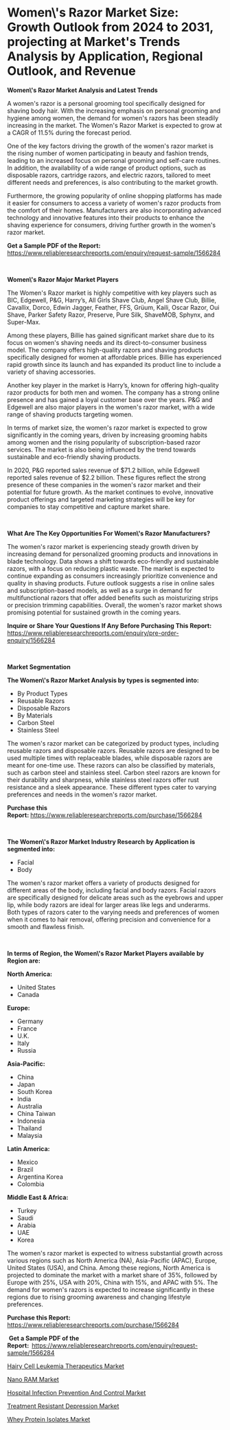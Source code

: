 <p><h1>Women\'s Razor Market Size: Growth Outlook from 2024 to 2031, projecting at Market's Trends Analysis by Application, Regional Outlook, and Revenue</h1></p><p><strong>Women\'s Razor Market Analysis and Latest Trends</strong></p>
<p><p>A women's razor is a personal grooming tool specifically designed for shaving body hair. With the increasing emphasis on personal grooming and hygiene among women, the demand for women's razors has been steadily increasing in the market. The Women's Razor Market is expected to grow at a CAGR of 11.5% during the forecast period.</p><p>One of the key factors driving the growth of the women's razor market is the rising number of women participating in beauty and fashion trends, leading to an increased focus on personal grooming and self-care routines. In addition, the availability of a wide range of product options, such as disposable razors, cartridge razors, and electric razors, tailored to meet different needs and preferences, is also contributing to the market growth.</p><p>Furthermore, the growing popularity of online shopping platforms has made it easier for consumers to access a variety of women's razor products from the comfort of their homes. Manufacturers are also incorporating advanced technology and innovative features into their products to enhance the shaving experience for consumers, driving further growth in the women's razor market.</p></p>
<p><strong>Get a Sample PDF of the Report:&nbsp;</strong> <a href="https://www.reliableresearchreports.com/enquiry/request-sample/1566284">https://www.reliableresearchreports.com/enquiry/request-sample/1566284</a></p>
<p>&nbsp;</p>
<p><strong>Women\'s Razor Major Market Players</strong></p>
<p><p>The Women's Razor market is highly competitive with key players such as BIC, Edgewell, P&G, Harry’s, All Girls Shave Club, Angel Shave Club, Billie, Cavallix, Dorco, Edwin Jagger, Feather, FFS, Grüum, Kaili, Oscar Razor, Oui Shave, Parker Safety Razor, Preserve, Pure Silk, ShaveMOB, Sphynx, and Super-Max. </p><p>Among these players, Billie has gained significant market share due to its focus on women's shaving needs and its direct-to-consumer business model. The company offers high-quality razors and shaving products specifically designed for women at affordable prices. Billie has experienced rapid growth since its launch and has expanded its product line to include a variety of shaving accessories.</p><p>Another key player in the market is Harry’s, known for offering high-quality razor products for both men and women. The company has a strong online presence and has gained a loyal customer base over the years. P&G and Edgewell are also major players in the women's razor market, with a wide range of shaving products targeting women.</p><p>In terms of market size, the women's razor market is expected to grow significantly in the coming years, driven by increasing grooming habits among women and the rising popularity of subscription-based razor services. The market is also being influenced by the trend towards sustainable and eco-friendly shaving products.</p><p>In 2020, P&G reported sales revenue of $71.2 billion, while Edgewell reported sales revenue of $2.2 billion. These figures reflect the strong presence of these companies in the women's razor market and their potential for future growth. As the market continues to evolve, innovative product offerings and targeted marketing strategies will be key for companies to stay competitive and capture market share.</p></p>
<p>&nbsp;</p>
<p><strong>What Are The Key Opportunities For Women\'s Razor Manufacturers?</strong></p>
<p><p>The women's razor market is experiencing steady growth driven by increasing demand for personalized grooming products and innovations in blade technology. Data shows a shift towards eco-friendly and sustainable razors, with a focus on reducing plastic waste. The market is expected to continue expanding as consumers increasingly prioritize convenience and quality in shaving products. Future outlook suggests a rise in online sales and subscription-based models, as well as a surge in demand for multifunctional razors that offer added benefits such as moisturizing strips or precision trimming capabilities. Overall, the women's razor market shows promising potential for sustained growth in the coming years.</p></p>
<p><strong>Inquire or Share Your Questions If Any Before Purchasing This Report:</strong> <a href="https://www.reliableresearchreports.com/enquiry/pre-order-enquiry/1566284">https://www.reliableresearchreports.com/enquiry/pre-order-enquiry/1566284</a></p>
<p>&nbsp;</p>
<p><strong>Market Segmentation</strong></p>
<p><strong>The Women\'s Razor Market Analysis by types is segmented into:</strong></p>
<p><ul><li>By Product Types</li><li>Reusable Razors</li><li>Disposable Razors</li><li>By Materials</li><li>Carbon Steel</li><li>Stainless Steel</li></ul></p>
<p><p>The women's razor market can be categorized by product types, including reusable razors and disposable razors. Reusable razors are designed to be used multiple times with replaceable blades, while disposable razors are meant for one-time use. These razors can also be classified by materials, such as carbon steel and stainless steel. Carbon steel razors are known for their durability and sharpness, while stainless steel razors offer rust resistance and a sleek appearance. These different types cater to varying preferences and needs in the women's razor market.</p></p>
<p><strong>Purchase this Report:&nbsp;</strong><a href="https://www.reliableresearchreports.com/purchase/1566284">https://www.reliableresearchreports.com/purchase/1566284</a></p>
<p>&nbsp;</p>
<p><strong>The Women\'s Razor Market Industry Research by Application is segmented into:</strong></p>
<p><ul><li>Facial</li><li>Body</li></ul></p>
<p><p>The women's razor market offers a variety of products designed for different areas of the body, including facial and body razors. Facial razors are specifically designed for delicate areas such as the eyebrows and upper lip, while body razors are ideal for larger areas like legs and underarms. Both types of razors cater to the varying needs and preferences of women when it comes to hair removal, offering precision and convenience for a smooth and flawless finish.</p></p>
<p>&nbsp;</p>
<p><strong>In terms of Region, the Women\'s Razor Market Players available by Region are:</strong></p>
<p>
    <p> <strong> North America: </strong>
        <ul>
            <li>United States</li>
            <li>Canada</li>
        </ul>
        </p> 
    <p> <strong> Europe: </strong>
        <ul>
            <li>Germany</li>
            <li>France</li>
            <li>U.K.</li>
            <li>Italy</li>
            <li>Russia</li>
        </ul>
        </p> 
    <p> <strong> Asia-Pacific: </strong>
        <ul>
            <li>China</li>
            <li>Japan</li>
            <li>South Korea</li>
            <li>India</li>
            <li>Australia</li>
            <li>China Taiwan</li>
            <li>Indonesia</li>
            <li>Thailand</li>
            <li>Malaysia</li>
        </ul>
        </p> 
    <p> <strong> Latin America: </strong>
        <ul>
            <li>Mexico</li>
            <li>Brazil</li>
            <li>Argentina Korea</li>
            <li>Colombia</li>
        </ul>
        </p> 
    <p> <strong> Middle East & Africa: </strong>
        <ul>
            <li>Turkey</li>
            <li>Saudi</li>
            <li>Arabia</li>
            <li>UAE</li>
            <li>Korea</li>
        </ul>
    </p>
    </p>
<p><p>The women's razor market is expected to witness substantial growth across various regions such as North America (NA), Asia-Pacific (APAC), Europe, United States (USA), and China. Among these regions, North America is projected to dominate the market with a market share of 35%, followed by Europe with 25%, USA with 20%, China with 15%, and APAC with 5%. The demand for women's razors is expected to increase significantly in these regions due to rising grooming awareness and changing lifestyle preferences.</p></p>
<p><strong>Purchase this Report: </strong><a href="https://www.reliableresearchreports.com/purchase/1566284">https://www.reliableresearchreports.com/purchase/1566284</a></p>
<p>&nbsp;<strong>Get a Sample PDF of the Report:&nbsp;&nbsp;</strong><a href="https://www.reliableresearchreports.com/enquiry/request-sample/1566284">https://www.reliableresearchreports.com/enquiry/request-sample/1566284</a></p>
<p><strong></strong></p>
<p><p><a href="https://medium.com/@joanacasper19/hairy-cell-leukemia-therapeutics-market-analysis-its-cagr-market-segmentation-and-global-industry-cd6762d97a6a">Hairy Cell Leukemia Therapeutics Market</a></p><p><a href="https://github.com/nicholepatriciadoylenwnrjr0/Market-Research-Report-List-1/blob/main/nano-ram-market.md">Nano RAM Market</a></p><p><a href="https://medium.com/@fosterfahey1016/hospital-infection-prevention-and-control-market-research-report-its-history-and-forecast-2024-to-8a56af27601b">Hospital Infection Prevention And Control Market</a></p><p><a href="https://medium.com/@fosterfahey1016/treatment-resistant-depression-market-the-key-to-successful-business-strategy-forecast-till-2031-7cda1d25e616">Treatment Resistant Depression Market</a></p><p><a href="https://github.com/sofayahoo2023/Market-Research-Report-List-3/blob/main/whey-protein-isolates-market.md">Whey Protein Isolates Market</a></p></p>